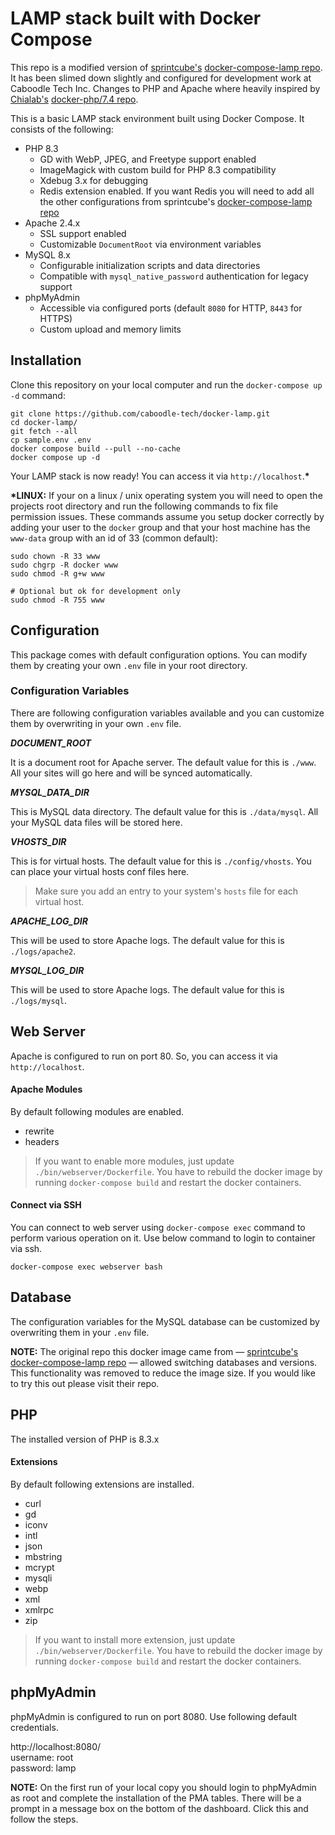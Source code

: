 # LAMP stack built with Docker Compose

This repo is a modified version of [sprintcube's](https://github.com/sprintcube) [docker-compose-lamp repo](https://github.com/sprintcube/docker-compose-lamp). It has been slimed down slightly and configured for development work at Caboodle Tech Inc. Changes to PHP and Apache where heavily inspired by [Chialab's](https://github.com/chialab) [docker-php/7.4 repo](https://github.com/chialab/docker-php/tree/master/7.4/apache).

This is a basic LAMP stack environment built using Docker Compose. It consists of the following:

* PHP 8.3
   * GD with WebP, JPEG, and Freetype support enabled
   * ImageMagick with custom build for PHP 8.3 compatibility
   * Xdebug 3.x for debugging
   * Redis extension enabled. If you want Redis you will need to add all the other configurations from sprintcube's [docker-compose-lamp repo](https://github.com/sprintcube/docker-compose-lamp)
* Apache 2.4.x
   * SSL support enabled
   * Customizable `DocumentRoot` via environment variables
* MySQL 8.x
   * Configurable initialization scripts and data directories
   * Compatible with `mysql_native_password` authentication for legacy support
* phpMyAdmin
   * Accessible via configured ports (default `8080` for HTTP, `8443` for HTTPS)
   * Custom upload and memory limits

## Installation

Clone this repository on your local computer and run the `docker-compose up -d` command:

```shell
git clone https://github.com/caboodle-tech/docker-lamp.git
cd docker-lamp/
git fetch --all
cp sample.env .env
docker compose build --pull --no-cache
docker compose up -d
```

Your LAMP stack is now ready! You can access it via `http://localhost`.**\***

**\*LINUX:** If your on a linux / unix operating system you will need to open the projects root directory and run the following commands to fix file permission issues. These commands assume you setup docker correctly by adding your user to the `docker` group and that your host machine has the `www-data` group with an id of 33 (common default):

```shell
sudo chown -R 33 www
sudo chgrp -R docker www
sudo chmod -R g+w www

# Optional but ok for development only
sudo chmod -R 755 www
```

## Configuration

This package comes with default configuration options. You can modify them by creating your own `.env` file in your root directory.

### Configuration Variables

There are following configuration variables available and you can customize them by overwriting in your own `.env` file.

_**DOCUMENT_ROOT**_

It is a document root for Apache server. The default value for this is `./www`. All your sites will go here and will be synced automatically.

_**MYSQL_DATA_DIR**_

This is MySQL data directory. The default value for this is `./data/mysql`. All your MySQL data files will be stored here.

_**VHOSTS_DIR**_

This is for virtual hosts. The default value for this is `./config/vhosts`. You can place your virtual hosts conf files here.

> Make sure you add an entry to your system's `hosts` file for each virtual host.

_**APACHE_LOG_DIR**_

This will be used to store Apache logs. The default value for this is `./logs/apache2`.

_**MYSQL_LOG_DIR**_

This will be used to store Apache logs. The default value for this is `./logs/mysql`.

## Web Server

Apache is configured to run on port 80. So, you can access it via `http://localhost`.

#### Apache Modules

By default following modules are enabled.

* rewrite
* headers

> If you want to enable more modules, just update `./bin/webserver/Dockerfile`.
> You have to rebuild the docker image by running `docker-compose build` and restart the docker containers.

#### Connect via SSH

You can connect to web server using `docker-compose exec` command to perform various operation on it. Use below command to login to container via ssh.

```shell
docker-compose exec webserver bash
```

## Database

The configuration variables for the MySQL database can be customized by overwriting them in your `.env` file.

**NOTE:** The original repo this docker image came from &mdash; [sprintcube's docker-compose-lamp repo](https://github.com/sprintcube/docker-compose-lamp) &mdash; allowed switching databases and versions. This functionality was removed to reduce the image size. If you would like to try this out please visit their repo.

## PHP

The installed version of PHP is 8.3.x

#### Extensions

By default following extensions are installed.

* curl
* gd
* iconv
* intl
* json
* mbstring
* mcrypt
* mysqli
* webp
* xml
* xmlrpc
* zip

> If you want to install more extension, just update `./bin/webserver/Dockerfile`.
> You have to rebuild the docker image by running `docker-compose build` and restart the docker containers.

## phpMyAdmin

phpMyAdmin is configured to run on port 8080. Use following default credentials.

http://localhost:8080/  
username: root  
password: lamp

**NOTE:** On the first run of your local copy you should login to phpMyAdmin as root and complete the installation of the PMA tables. There will be a prompt in a message box on the bottom of the dashboard. Click this and follow the steps.

